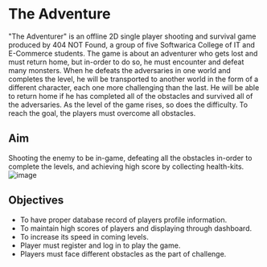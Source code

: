# The Adventure
"The Adventurer" is an offline 2D single player shooting and survival game produced by 404 NOT Found, a group of five Softwarica College of IT and E-Commerce students. The game is about an adventurer who gets lost and must return home, but in-order to do so, he must encounter and defeat many monsters. When he defeats the adversaries in one world and completes the level, he will be transported to another world in the form of a different character, each one more challenging than the last. He will be able to return home if he has completed all of the obstacles and survived all of the adversaries. As the level of the game rises, so does the difficulty. To reach the goal, the players must overcome all obstacles.
## Aim
Shooting the enemy to be in-game, defeating all the obstacles in-order to complete the levels, and achieving high score by collecting health-kits.\
![image](https://user-images.githubusercontent.com/78782374/135749136-d6f817fd-1c13-4109-bde5-093f05fffa3b.png) 
## Objectives
*	To have proper database record of players profile information.
*	To maintain high scores of players and displaying through dashboard.
*	To increase its speed in coming levels.
*	Player must register and log in to play the game.
*	Players must face different obstacles as the part of challenge.

